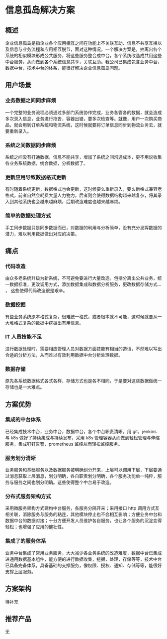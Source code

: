 # 信息孤岛解决方案

## 概述

企业信息孤岛是指企业各个应用相互之间在功能上不关联互助、信息不共享互换以及信息与业务流程和应用相互脱节，面对这种情况，一个解决方案是，抽离出各个系统的相似模块形成公共服务，将这些服务整合成中台，各个系统改造成共用这些中台服务，从而做到各个系统信息共享，关联互助。我公司已集成包含业务中台，数据中台，技术中台的体系，能很好解决企业信息孤岛问题。

## 用户场景

### 业务数据之间同步麻烦
一个完整的业务流程必须通过多部门系统协作完成，业务各管各的数据，就会造成多次录入信息，业务进行拖沓，容器出错，要多次检查等。就像，用户一次购买商品，就会用到订单系统和物流系统，这时候就要将订单信息同步到物流业务去，就要重新录入。

### 系统之间数据同步麻烦
系统之间没有打通数据，信息不能共享，增加了系统之间沟通成本，更不用说收集各业务系统数据，统合数据，分析数据了。

### 更新应用导致数据格式更新
有时随着系统更新，数据格式也会更新，这时候要么重新录入，要么新格式兼容老格式，前者自然会耗费大量人力物力，后者则会使得数据结构越来越复杂，将其录入到其他系统也会越来越麻烦，后期改造难度也越来越麻烦。

### 简单的数据处理方式
手工同步数据只是同步数据而已，对数据的利用与分析简单，没有充分发挥数据的潜力，难以利用数据做出对应的决策。

## 痛点

### 代码改造
由众多老系统升级为新系统，不可避免要进行大量改造。包括分离出公共业务，统一数据标准，更改调用方式，添加数据集成和数据分析服务，更改数据存储方式... ， 这些使得代码改造很是艰辛。

### 数据挖掘
有些业务系统原本格式复杂，很难统一格式，或者根本就不可能，这时候就要从一大堆格式复杂的数据中挖掘出有用信息。

### IT 人员技能不足
进行数据处理时，需要相应管理人员对数据方面技能有相当的造诣，不然难以写出合适的分析方法，从而难以有效利用数据中台分析处理数据。

### 数据存储
原先各系统数据格式各式各样，存储方式也是各不相同，于是要对这些数据做统一存储也是一大难点。

## 方案优势

### 集成的中台体系
已经集成技术中台，业务中台，数据中台，各个中台职责清晰。用 git，jenkins 与 k8s 做好了持续集成与持续发布，采用 k8s 管理容器从而做到轻松管理与伸缩服务，集成钉钉告警，prometheus 监控从而轻松监控服务。

### 服务划分清晰
业务服务和基础服务以及数据服务被明确划分开来，上层可以调用下层，下层要通过消息获取上层消息，划分明确，各自职责划分明确，各个服务功能单一纯粹，服务与服务之间也划分明确。这些使得整个中台易于改造。

### 分布式服务架构方式
采用微服务架构方式建构中台服务，各服务分隔开来；采用接口 http 调用方式互相关联，消除服务与服务的粘连，其他模块停止也不会相互影响；方便业务中台和数据中台的数据对接；十分方便开发人员维护各自服务，也让各个服务的沉淀变得轻松；也增强了应用的健壮性。

### 集成了的服务体系
业务中台集成了常用业务服务，大大减少各业务系统的改造难度，数据中台已集成进通用数据基本组件，能方便的进行数据收集，挖掘，处理，存储等等，技术中台已具备完备体系，具备基础的支撑服务，像权限、授权、通知、存储等等，能很好支撑上层服务。

## 方案架构

待补充

## 推荐产品

无
